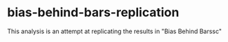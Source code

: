 # bias-behind-bars-replication

This analysis is an attempt at replicating the results in "Bias Behind Barssc"

